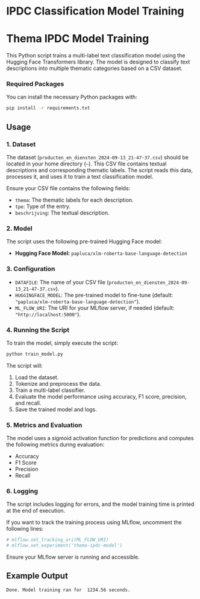 # IPDC Classification Model Training

# Thema IPDC Model Training

This Python script trains a multi-label text classification model using the Hugging Face Transformers library. The model is designed to classify text descriptions into multiple thematic categories based on a CSV dataset.

### Required Packages

You can install the necessary Python packages with:

```bash
pip install -r requirements.txt
```

## Usage

### 1. Dataset

The dataset (`producten_en_diensten_2024-09-13_21-47-37.csv`) should be located in your home directory (`~`). This CSV file contains textual descriptions and corresponding thematic labels. The script reads this data, processes it, and uses it to train a text classification model.

Ensure your CSV file contains the following fields:
- `thema`: The thematic labels for each description.
- `tpe`: Type of the entry.
- `beschrijving`: The textual description.

### 2. Model

The script uses the following pre-trained Hugging Face model:

- **Hugging Face Model:** `papluca/xlm-roberta-base-language-detection`

### 3. Configuration

- `DATAFILE`: The name of your CSV file (`producten_en_diensten_2024-09-13_21-47-37.csv`).
- `HUGGINGFACE_MODEL`: The pre-trained model to fine-tune (default: `"papluca/xlm-roberta-base-language-detection"`).
- `ML_FLOW_URI`: The URI for your MLflow server, if needed (default: `"http://localhost:5000"`).

### 4. Running the Script

To train the model, simply execute the script:

```bash
python train_model.py
```

The script will:
1. Load the dataset.
2. Tokenize and preprocess the data.
3. Train a multi-label classifier.
4. Evaluate the model performance using accuracy, F1 score, precision, and recall.
5. Save the trained model and logs.

### 5. Metrics and Evaluation

The model uses a sigmoid activation function for predictions and computes the following metrics during evaluation:
- Accuracy
- F1 Score
- Precision
- Recall

### 6. Logging

The script includes logging for errors, and the model training time is printed at the end of execution.

If you want to track the training process using MLflow, uncomment the following lines:

```python
# mlflow.set_tracking_uri(ML_FLOW_URI)
# mlflow.set_experiment('thema-ipdc-model')
```

Ensure your MLflow server is running and accessible.

## Example Output

```bash
Done. Model training ran for  1234.56 seconds.
```
